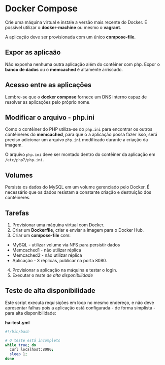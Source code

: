 # Docker Compose

Crie uma máquina virtual e instale a versão mais recente do Docker. É possível utilizar o **docker-machine** ou mesmo o **vagrant**.

A aplicação deve ser provisionada com um único **compose-file**.

## Expor as aplicaão

Não exponha nenhuma outra aplicação além do contêiner com php. Expor o **banco de dados** ou o **memcached** é altamente arriscado.

## Acesso entre as aplicações

Lembre-se que o **docker compose** fornece um DNS interno capaz de resolver as aplicações pelo próprio nome.

## Modificar o arquivo - php.ini

Como o contêiner do PHP utiliza-se do `php.ini` para encontrar os outros contêineres do **memcached**, para que o a aplicação possa fazer isso, será preciso adicionar um arquivo `php.ini` modificado durante a criação da imagem.

O arquivo `php.ini` deve ser montado dentro do contêiner da aplicação em `/etc/php7/php.ini`.

## Volumes

Persista os dados do MySQL em um volume gerenciado pelo Docker. É necessário que os dados resistam a constante criação e destruição dos contêineres.

## Tarefas

1. Provisionar uma máquina virtual com Docker.
2. Criar um **Dockerfile**, criar e enviar a imagem para o Docker Hub.
3. Criar um **compose-file** com:
  - MySQL - utilizar volume via NFS para persistir dados
  - Memcached1 - não utilizar réplica
  - Memcached2 - não utilizar réplica
  - Aplicação - 3 réplicas, publicar na porta 8080.
4. Provisionar a aplicação na máquina e testar o login.
5. Executar o *teste de alta disponibilidade*

## Teste de alta disponibilidade

Este script executa requisições em loop no mesmo endereço, e não deve apresentar falhas pois a aplicação está configurada - de forma simplista - para alta disponibilidade:

**ha-test.yml**

```bash
#!/bin/bash

# O teste está incompleto
while true; do
  curl localhost:8080;
  sleep 1;
done
```
